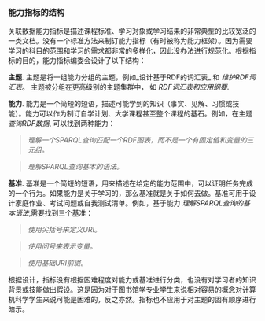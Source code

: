 ### 能力指标的结构

关联数据能力指标是描述课程标准、学习对象或学习结果的非常典型的比较宽泛的一类文档。没有一个标准方法来制订能力指标（有时被称为能力框架）。因为需要学习的科目的范围和学习的需求都非常的多样化，因此没办法进行规范化。根据指标的目的，能力指标编委会设计了以下结构：

__主题__.  主题是将一组能力分组的主题，例如_设计基于RDF的词汇表_ 和 _维护RDF词汇表_。  主题被分组在更高级别的主题集群中， 如 _RDF词汇表和应用纲要_.  

__能力__. 能力是一个简短的短语，描述可能学到的知识（事实、见解、习惯或技能）。能力可以作为制订自学计划、大学课程甚至整个课程的基石。例如，在主题 _查询RDF数据_, 可以找到两种能力： 

> _理解一个SPARQL查询匹配一个RDF图表，而不是一个有固定值和变量的三元组。_

> _理解SPARQL查询基本的语法。_

__基准__.  基准是一个简短的短语，用来描述在给定的能力范围中，可以证明任务完成的一个行为。如果能力是关于学习的，那么基准就是关于如何去做。基准可用于设计家庭作业、考试问题或自我测试清单。例如，基于能力 _理解SPARQL查询的基本语法_,需要找到三个基准：

> _使用尖括号来定义URI。_

> _使用问号来表示变量。_

> _使用基础URI前缀。_

根据设计，指标没有根据困难程度对能力或基准进行分类，也没有对学习者的知识背景或技能做出假设。这是因为对于图书馆学专业学生来说相对容易的概念对计算机科学学生来说可能是困难的，反之亦然。指标也不应用于对主题的固有顺序进行暗示。

